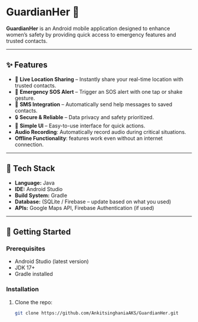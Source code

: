 # GuardianHer 🚨

**GuardianHer** is an Android mobile application designed to enhance women’s safety by providing quick access to emergency features and trusted contacts.

---

## ✨ Features
- 📍 **Live Location Sharing** – Instantly share your real-time location with trusted contacts.  
- 📢 **Emergency SOS Alert** – Trigger an SOS alert with one tap or shake gesture.  
- 📡 **SMS Integration** – Automatically send help messages to saved contacts.  
- 🔒 **Secure & Reliable** – Data privacy and safety prioritized.  
- 🎨 **Simple UI** – Easy-to-use interface for quick actions.
- **Audio Recording**: Automatically record audio during critical situations.
- **Offline Functionality**: features work even without an internet connection. 

---

## 📱 Tech Stack
- **Language:** Java  
- **IDE:** Android Studio  
- **Build System:** Gradle  
- **Database:** (SQLite / Firebase – update based on what you used)  
- **APIs:** Google Maps API, Firebase Authentication (if used)  

---

## 🚀 Getting Started

### Prerequisites
- Android Studio (latest version)  
- JDK 17+  
- Gradle installed  

### Installation
1. Clone the repo:
   ```bash
   git clone https://github.com/AnkitsinghaniaAKS/GuardianHer.git
